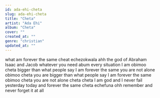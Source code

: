 ```yaml
---
id: ada-ehi-cheta
slug: ada-ehi-cheta
title: "Cheta"
artist: "Ada Ehi"
album: "Cheta"
cover: ""
created_at: ""
genre: "christian"
updated_at: ""
---
```


what am forever the same
cheat
echezokwala
ahh
the god of Abraham Isaac and Jacob
whatever you need abum every situation I am obimoo cheta bigger than what people say
I am forever the same
you are not alone
obimoo cheta
you are bigger than what people say
I am forever the same obimoo cheta
you are not alone
cheta cheta
I am god and I never fail
yesterday today and forever the same
cheta echefuna ohh
remember and never forget it at all